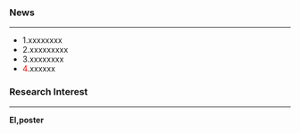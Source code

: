 ### News
----
- 1.xxxxxxxx
- 2.xxxxxxxxx
- 3.xxxxxxxx
- <font color=red>4</font>.xxxxxx

### Research Interest
----
**EI,<font>poster</font>**

